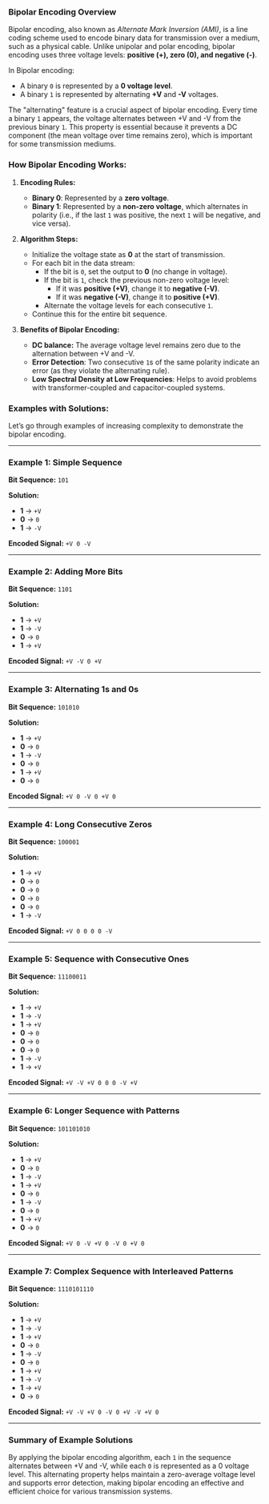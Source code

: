 ### **Bipolar Encoding Overview**

Bipolar encoding, also known as _Alternate Mark Inversion (AMI)_, is a line coding scheme used to encode binary data for transmission over a medium, such as a physical cable. Unlike unipolar and polar encoding, bipolar encoding uses three voltage levels: **positive (+), zero (0), and negative (-)**.

In Bipolar encoding:

* A binary `0` is represented by a **0 voltage level**.
* A binary `1` is represented by alternating **+V** and **\-V** voltages.

The "alternating" feature is a crucial aspect of bipolar encoding. Every time a binary `1` appears, the voltage alternates between +V and -V from the previous binary `1`. This property is essential because it prevents a DC component (the mean voltage over time remains zero), which is important for some transmission mediums.

### **How Bipolar Encoding Works:**

1. **Encoding Rules:**

    * **Binary 0**: Represented by a **zero voltage**.
    * **Binary 1**: Represented by a **non-zero voltage**, which alternates in polarity (i.e., if the last `1` was positive, the next `1` will be negative, and vice versa).
2. **Algorithm Steps:**

    * Initialize the voltage state as **0** at the start of transmission.
    * For each bit in the data stream:
        * If the bit is `0`, set the output to **0** (no change in voltage).
        * If the bit is `1`, check the previous non-zero voltage level:
            * If it was **positive (+V)**, change it to **negative (-V)**.
            * If it was **negative (-V)**, change it to **positive (+V)**.
        * Alternate the voltage levels for each consecutive `1`.
    * Continue this for the entire bit sequence.
3. **Benefits of Bipolar Encoding:**

    * **DC balance:** The average voltage level remains zero due to the alternation between +V and -V.
    * **Error Detection**: Two consecutive `1`s of the same polarity indicate an error (as they violate the alternating rule).
    * **Low Spectral Density at Low Frequencies**: Helps to avoid problems with transformer-coupled and capacitor-coupled systems.

### **Examples with Solutions:**

Let’s go through examples of increasing complexity to demonstrate the bipolar encoding.

* * *

### **Example 1: Simple Sequence**

**Bit Sequence:** `101`

**Solution:**

* **1** → `+V`
* **0** → `0`
* **1** → `-V`

**Encoded Signal:** `+V 0 -V`

* * *

### **Example 2: Adding More Bits**

**Bit Sequence:** `1101`

**Solution:**

* **1** → `+V`
* **1** → `-V`
* **0** → `0`
* **1** → `+V`

**Encoded Signal:** `+V -V 0 +V`

* * *

### **Example 3: Alternating 1s and 0s**

**Bit Sequence:** `101010`

**Solution:**

* **1** → `+V`
* **0** → `0`
* **1** → `-V`
* **0** → `0`
* **1** → `+V`
* **0** → `0`

**Encoded Signal:** `+V 0 -V 0 +V 0`

* * *

### **Example 4: Long Consecutive Zeros**

**Bit Sequence:** `100001`

**Solution:**

* **1** → `+V`
* **0** → `0`
* **0** → `0`
* **0** → `0`
* **0** → `0`
* **1** → `-V`

**Encoded Signal:** `+V 0 0 0 0 -V`

* * *

### **Example 5: Sequence with Consecutive Ones**

**Bit Sequence:** `11100011`

**Solution:**

* **1** → `+V`
* **1** → `-V`
* **1** → `+V`
* **0** → `0`
* **0** → `0`
* **0** → `0`
* **1** → `-V`
* **1** → `+V`

**Encoded Signal:** `+V -V +V 0 0 0 -V +V`

* * *

### **Example 6: Longer Sequence with Patterns**

**Bit Sequence:** `101101010`

**Solution:**

* **1** → `+V`
* **0** → `0`
* **1** → `-V`
* **1** → `+V`
* **0** → `0`
* **1** → `-V`
* **0** → `0`
* **1** → `+V`
* **0** → `0`

**Encoded Signal:** `+V 0 -V +V 0 -V 0 +V 0`

* * *

### **Example 7: Complex Sequence with Interleaved Patterns**

**Bit Sequence:** `1110101110`

**Solution:**

* **1** → `+V`
* **1** → `-V`
* **1** → `+V`
* **0** → `0`
* **1** → `-V`
* **0** → `0`
* **1** → `+V`
* **1** → `-V`
* **1** → `+V`
* **0** → `0`

**Encoded Signal:** `+V -V +V 0 -V 0 +V -V +V 0`

* * *

### **Summary of Example Solutions**

By applying the bipolar encoding algorithm, each `1` in the sequence alternates between +V and -V, while each `0` is represented as a 0 voltage level. This alternating property helps maintain a zero-average voltage level and supports error detection, making bipolar encoding an effective and efficient choice for various transmission systems.
